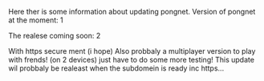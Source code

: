 Here ther is some information about updating pongnet.
Version of pongnet at the moment: 1

The realese coming soon: 2

With https secure ment (i hope)
Also probbaly a multiplayer version to play with frends! (on 2 devices) just have to do some more testing!
This update wil probbaly be realeast when the subdomein is ready inc https...
